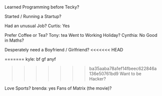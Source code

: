Learned Programming before Tecky?

Started / Running a Startup?

Had an unusual Job?
Curtis: Yes

Prefer Coffee or Tea?
Tony: tea
Went to Working Holiday?
Cynthia: No
Good in Maths?

Desperately need a Boyfriend / Girlfriend?
<<<<<<< HEAD


=======
kyle: bf gf anyf
>>>>>>> ba35aaba78a1ef14fbeec622846a136e50761bd9
Want to be Hacker?

Love Sports?
brenda: yes
Fans of Matrix (the movie)?